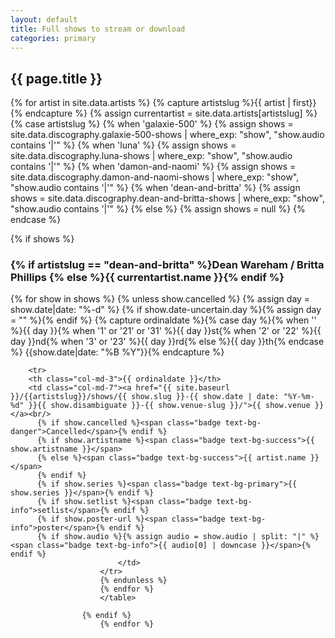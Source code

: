 ```yaml
---
layout: default
title: Full shows to stream or download
categories: primary
---
```

<h2>{{ page.title }}</h2>
	{% for artist in site.data.artists %}
    {% capture artistslug %}{{ artist | first}}{% endcapture %}
    {% assign currentartist = site.data.artists[artistslug] %}
			{% case artistslug %}
				{% when 'galaxie-500' %}
					{% assign shows = site.data.discography.galaxie-500-shows | where_exp: "show", "show.audio contains '|'" %}
				{% when 'luna' %}
					{% assign shows = site.data.discography.luna-shows | where_exp: "show", "show.audio contains '|'" %}
				{% when 'damon-and-naomi' %}
					{% assign shows = site.data.discography.damon-and-naomi-shows | where_exp: "show", "show.audio contains '|'" %}
				{% when 'dean-and-britta' %}
					{% assign shows = site.data.discography.dean-and-britta-shows | where_exp: "show", "show.audio contains '|'" %}
                {% else %}
                    {% assign shows = null  %}
			{% endcase %}
	
{% if shows %}
<h3>{% if artistslug == "dean-and-britta" %}Dean Wareham / Britta Phillips {% else %}{{ currentartist.name }}{% endif %}</h3>
<table class="table table-striped">
    {% for show in shows %}
        {% unless show.cancelled %}
        {% assign day = show.date|date: "%-d"  %}
        {% if show.date-uncertain.day %}{% assign day = "" %}{% endif %}
        {% capture ordinaldate %}{% case day %}{% when '' %}{{ day }}{% when '1' or '21' or '31' %}{{ day }}st{% when '2' or '22' %}{{ day }}nd{% when '3' or '23' %}{{ day }}rd{% else %}{{ day }}th{% endcase %} {{show.date|date: "%B %Y"}}{% endcapture %}

		<tr>
		<th class="col-md-3">{{ ordinaldate }}</th>
		<td class="col-md-7"><a href="{{ site.baseurl }}/{{artistslug}}/shows/{{ show.slug }}-{{ show.date | date: "%Y-%m-%d" }}{{ show.disambiguate }}-{{ show.venue-slug }}/">{{ show.venue }}</a><br/>
          {% if show.cancelled %}<span class="badge text-bg-danger">Cancelled</span>{% endif %}
          {% if show.artistname %}<span class="badge text-bg-success">{{ show.artistname }}</span>
          {% else %}<span class="badge text-bg-success">{{ artist.name }}</span>
          {% endif %}
          {% if show.series %}<span class="badge text-bg-primary">{{ show.series }}</span>{% endif %}
		  {% if show.setlist %}<span class="badge text-bg-info">setlist</span>{% endif %}
		  {% if show.poster-url %}<span class="badge text-bg-info">poster</span>{% endif %}
		  {% if show.audio %}{% assign audio = show.audio | split: "|" %}<span class="badge text-bg-info">{{ audio[0] | downcase }}</span>{% endif %}
							</td>
						</tr>
						{% endunless %}
						{% endfor %}
						</table>

					{% endif %}
						{% endfor %}
